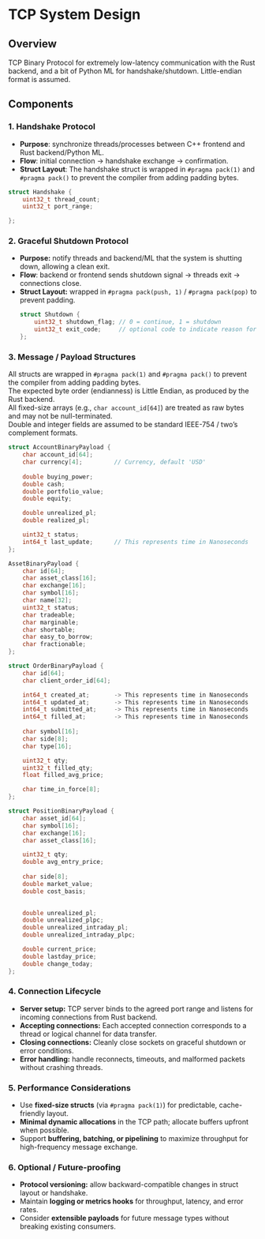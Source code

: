 # TCP System Design

## Overview
TCP Binary Protocol for extremely low-latency communication with the Rust backend, and a bit of Python ML for handshake/shutdown. Little-endian format is assumed. 

## Components

### 1. Handshake Protocol
- **Purpose**: synchronize threads/processes between C++ frontend and Rust backend/Python ML.
- **Flow**: initial connection → handshake exchange → confirmation.
- **Struct Layout**: The handshake struct is wrapped in `#pragma pack(1)` and `#pragma pack()` to prevent the compiler from adding padding bytes.

```cpp
struct Handshake {
    uint32_t thread_count;
    uint32_t port_range; 

};
```



### 2. Graceful Shutdown Protocol
- **Purpose:** notify threads and backend/ML that the system is shutting down, allowing a clean exit.  
- **Flow**: backend or frontend sends shutdown signal → threads exit → connections close.
- **Struct Layout:** wrapped in `#pragma pack(push, 1)` / `#pragma pack(pop)` to prevent padding.
  ```cpp
  struct Shutdown {
      uint32_t shutdown_flag; // 0 = continue, 1 = shutdown
      uint32_t exit_code;     // optional code to indicate reason for shutdown
  };

### 3. Message / Payload Structures
All structs are wrapped in `#pragma pack(1)` and `#pragma pack()` to prevent the compiler from adding padding bytes.  
The expected byte order (endianness) is Little Endian, as produced by the Rust backend.  
All fixed-size arrays (e.g., `char account_id[64]`) are treated as raw bytes and may not be null-terminated.  
Double and integer fields are assumed to be standard IEEE-754 / two’s complement formats.
```cpp
struct AccountBinaryPayload { 
    char account_id[64];      
    char currency[4];         // Currency, default 'USD'
    
    double buying_power; 
    double cash;
    double portfolio_value; 
    double equity; 

    double unrealized_pl; 
    double realized_pl;

    uint32_t status;         
    int64_t last_update;      // This represents time in Nanoseconds
};
```


```cpp
AssetBinaryPayload {
    char id[64];
    char asset_class[16];
    char exchange[16];
    char symbol[16];
    char name[32];
    uint32_t status;
    char tradeable;
    char marginable; 
    char shortable;
    char easy_to_borrow;
    char fractionable;
};
```
```cpp
struct OrderBinaryPayload {
    char id[64];
    char client_order_id[64];

    int64_t created_at;       -> This represents time in Nanoseconds
    int64_t updated_at;       -> This represents time in Nanoseconds
    int64_t submitted_at;     -> This represents time in Nanoseconds
    int64_t filled_at;        -> This represents time in Nanoseconds
    
    char symbol[16];
    char side[8];
    char type[16];

    uint32_t qty;
    uint32_t filled_qty;
    float filled_avg_price;

    char time_in_force[8];
};
```

```cpp
struct PositionBinaryPayload {
    char asset_id[64];
    char symbol[16];
    char exchange[16];
    char asset_class[16];

    uint32_t qty; 
    double avg_entry_price;
    
    char side[8];
    double market_value; 
    double cost_basis; 

    
    double unrealized_pl;
    double unrealized_plpc;
    double unrealized_intraday_pl;
    double unrealized_intraday_plpc;

    double current_price;
    double lastday_price;
    double change_today;
};
```

### 4. Connection Lifecycle
- **Server setup:** TCP server binds to the agreed port range and listens for incoming connections from Rust backend.  
- **Accepting connections:** Each accepted connection corresponds to a thread or logical channel for data transfer.  
- **Closing connections:** Cleanly close sockets on graceful shutdown or error conditions.  
- **Error handling:** handle reconnects, timeouts, and malformed packets without crashing threads.

### 5. Performance Considerations
- Use **fixed-size structs** (via `#pragma pack(1)`) for predictable, cache-friendly layout.  
- **Minimal dynamic allocations** in the TCP path; allocate buffers upfront when possible.  
- Support **buffering, batching, or pipelining** to maximize throughput for high-frequency message exchange.

### 6. Optional / Future-proofing
- **Protocol versioning:** allow backward-compatible changes in struct layout or handshake.  
- Maintain **logging or metrics hooks** for throughput, latency, and error rates.  
- Consider **extensible payloads** for future message types without breaking existing consumers.
